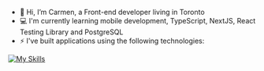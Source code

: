 - 👋 Hi, I’m Carmen, a Front-end developer living in Toronto 
- 💻 I'm currently learning mobile development, TypeScript, NextJS, React Testing Library and PostgreSQL 
- ⚡ I've built applications using the following technologies:

[![My Skills](https://skillicons.dev/icons?i=js,jquery,html,css,express,figma,git,github,postman,mongodb,nodejs,react,redux,tailwind,typescript,sql,R)](https://skillicons.dev)
